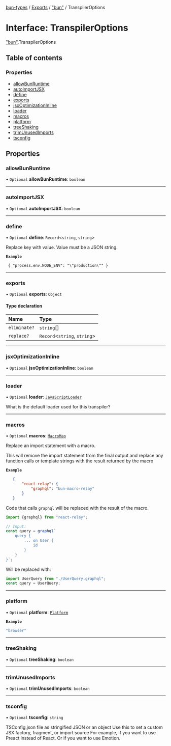 [bun-types](https://github.com/oven-sh/bun-types/blob/master/api-docs/README.md) / [Exports](https://github.com/oven-sh/bun-types/blob/master/api-docs/modules.md) / ["bun"](https://github.com/oven-sh/bun-types/blob/master/api-docs/modules/bun_.md) / TranspilerOptions

# Interface: TranspilerOptions

["bun"](https://github.com/oven-sh/bun-types/blob/master/api-docs/modules/bun_.md).TranspilerOptions

## Table of contents

### Properties

- [allowBunRuntime](https://github.com/oven-sh/bun-types/blob/master/api-docs/interfaces/bun_.TranspilerOptions.md#allowbunruntime)
- [autoImportJSX](https://github.com/oven-sh/bun-types/blob/master/api-docs/interfaces/bun_.TranspilerOptions.md#autoimportjsx)
- [define](https://github.com/oven-sh/bun-types/blob/master/api-docs/interfaces/bun_.TranspilerOptions.md#define)
- [exports](https://github.com/oven-sh/bun-types/blob/master/api-docs/interfaces/bun_.TranspilerOptions.md#exports)
- [jsxOptimizationInline](https://github.com/oven-sh/bun-types/blob/master/api-docs/interfaces/bun_.TranspilerOptions.md#jsxoptimizationinline)
- [loader](https://github.com/oven-sh/bun-types/blob/master/api-docs/interfaces/bun_.TranspilerOptions.md#loader)
- [macros](https://github.com/oven-sh/bun-types/blob/master/api-docs/interfaces/bun_.TranspilerOptions.md#macros)
- [platform](https://github.com/oven-sh/bun-types/blob/master/api-docs/interfaces/bun_.TranspilerOptions.md#platform)
- [treeShaking](https://github.com/oven-sh/bun-types/blob/master/api-docs/interfaces/bun_.TranspilerOptions.md#treeshaking)
- [trimUnusedImports](https://github.com/oven-sh/bun-types/blob/master/api-docs/interfaces/bun_.TranspilerOptions.md#trimunusedimports)
- [tsconfig](https://github.com/oven-sh/bun-types/blob/master/api-docs/interfaces/bun_.TranspilerOptions.md#tsconfig)

## Properties

### allowBunRuntime

• `Optional` **allowBunRuntime**: `boolean`

___

### autoImportJSX

• `Optional` **autoImportJSX**: `boolean`

___

### define

• `Optional` **define**: `Record`<`string`, `string`\>

Replace key with value. Value must be a JSON string.

**`Example`**

```
 { "process.env.NODE_ENV": "\"production\"" }
```

___

### exports

• `Optional` **exports**: `Object`

#### Type declaration

| Name | Type |
| :------ | :------ |
| `eliminate?` | `string`[] |
| `replace?` | `Record`<`string`, `string`\> |

___

### jsxOptimizationInline

• `Optional` **jsxOptimizationInline**: `boolean`

___

### loader

• `Optional` **loader**: [`JavaScriptLoader`](https://github.com/oven-sh/bun-types/blob/master/api-docs/modules/bun_.md#javascriptloader)

What is the default loader used for this transpiler?

___

### macros

• `Optional` **macros**: [`MacroMap`](https://github.com/oven-sh/bun-types/blob/master/api-docs/modules/bun_.md#macromap)

Replace an import statement with a macro.

   This will remove the import statement from the final output
   and replace any function calls or template strings with the result returned by the macro

**`Example`**

```json
   {
       "react-relay": {
           "graphql": "bun-macro-relay"
       }
   }
   ```

   Code that calls `graphql` will be replaced with the result of the macro.

   ```js
   import {graphql} from "react-relay";

   // Input:
   const query = graphql`
       query {
           ... on User {
               id
           }
       }
   }`;
   ```

   Will be replaced with:

   ```js
   import UserQuery from "./UserQuery.graphql";
   const query = UserQuery;
   ```

___

### platform

• `Optional` **platform**: [`Platform`](https://github.com/oven-sh/bun-types/blob/master/api-docs/modules/bun_.md#platform)

**`Example`**

```ts
"browser"
```

___

### treeShaking

• `Optional` **treeShaking**: `boolean`

___

### trimUnusedImports

• `Optional` **trimUnusedImports**: `boolean`

___

### tsconfig

• `Optional` **tsconfig**: `string`

TSConfig.json file as stringified JSON or an object
 Use this to set a custom JSX factory, fragment, or import source
 For example, if you want to use Preact instead of React. Or if you want to use Emotion.
